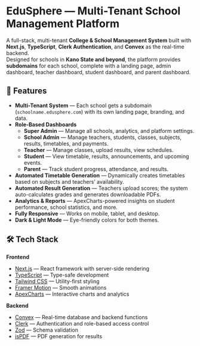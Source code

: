 # EduSphere — Multi-Tenant School Management Platform

A full-stack, multi-tenant **College & School Management System** built with **Next.js**, **TypeScript**, **Clerk Authentication**, and **Convex** as the real-time backend.  
Designed for schools in **Kano State and beyond**, the platform provides **subdomains** for each school, complete with a landing page, admin dashboard, teacher dashboard, student dashboard, and parent dashboard.  

## 🚀 Features

- **Multi-Tenant System** — Each school gets a subdomain (`schoolname.edusphere.com`) with its own landing page, branding, and data.
- **Role-Based Dashboards**
  - **Super Admin** — Manage all schools, analytics, and platform settings.
  - **School Admin** — Manage teachers, students, classes, subjects, results, timetables, and payments.
  - **Teacher** — Manage classes, upload results, view schedules.
  - **Student** — View timetable, results, announcements, and upcoming events.
  - **Parent** — Track student progress, attendance, and results.
- **Automated Timetable Generation** — Dynamically creates timetables based on subjects and teachers’ availability.
- **Automated Result Generation** — Teachers upload scores; the system auto-calculates grades and generates downloadable PDFs.
- **Analytics & Reports** — ApexCharts-powered insights on student performance, school statistics, and more.
- **Fully Responsive** — Works on mobile, tablet, and desktop.
- **Dark & Light Mode** — Eye-friendly colors for both themes.

## 🛠 Tech Stack

**Frontend**
- [Next.js](https://nextjs.org/) — React framework with server-side rendering
- [TypeScript](https://www.typescriptlang.org/) — Type-safe development
- [Tailwind CSS](https://tailwindcss.com/) — Utility-first styling
- [Framer Motion](https://www.framer.com/motion/) — Smooth animations
- [ApexCharts](https://apexcharts.com/) — Interactive charts and analytics

**Backend**
- [Convex](https://convex.dev/) — Real-time database and backend functions
- [Clerk](https://clerk.com/) — Authentication and role-based access control
- [Zod](https://zod.dev/) — Schema validation
- [jsPDF](https://github.com/parallax/jsPDF) — PDF generation for results



